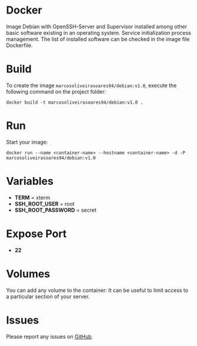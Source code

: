 # Docker
Image Debian with OpenSSH-Server and Supervisor installed among other basic software existing in an operating system. Service initialization process management. The list of installed software can be checked in the image file Dockerfile.

# Build
To create the image `marcosoliveirasoares94/debian:v1.0`, execute the following command on the project folder:

	docker build -t marcosoliveirasoares94/debian:v1.0 .

# Run
Start your image:

    docker run --name <container-name> --hostname <container-name> -d -P marcosoliveirasoares94/debian:v1.0

# Variables
* **TERM** =  xterm
* **SSH_ROOT_USER** =  root
* **SSH_ROOT_PASSWORD** =  secret

# Expose Port
* **22**

# Volumes
You can add any volume to the container: It can be useful to limit access to a particular section of your server.

# Issues
Please report any issues on [GitHub](https://github.com/marcosoliveirasoares94/Dockerfiles/issues).
